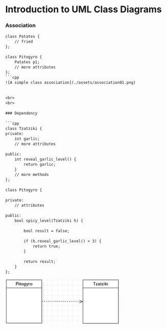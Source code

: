 # Introduction to UML Class Diagrams
### Association

```
class Patates {
	// fried
};

class Pitogyro {
	Patates p1;
	// more attributes
};
```cpp
![A simple class association](./assets/association01.png)


<br>
<br>

### Dependency

```cpp
class Tzatziki {
private:	
	int garlic;
	// more attributes

public:
	int reveal_garlic_level() {
		return garlic;
	}
	// more methods
};

class Pitogyro {

private:
	// attributes

public:
	bool spicy_level(Tzatziki h) {
		
		bool result = false;
		
		if (h.reveal_garlic_level() > 3) {
			return true;
		}
		
		return result;
	}
};
```
![A simple class dependency](./assets/dependency01.png)
